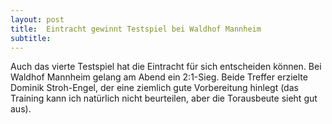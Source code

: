 ```yaml
---
layout: post
title:  Eintracht gewinnt Testspiel bei Waldhof Mannheim
subtitle:  
---
```


Auch das vierte Testspiel hat die Eintracht für sich entscheiden können. Bei Waldhof Mannheim gelang am Abend ein 2:1-Sieg. Beide Treffer erzielte Dominik Stroh-Engel, der eine ziemlich gute Vorbereitung hinlegt (das Training kann ich natürlich nicht beurteilen, aber die Torausbeute sieht gut aus).


